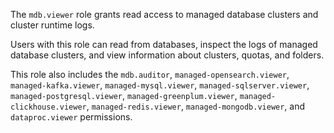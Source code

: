 The `mdb.viewer` role grants read access to managed database clusters and cluster runtime logs.

Users with this role can read from databases, inspect the logs of managed database clusters, and view information about clusters, quotas, and folders.

This role also includes the `mdb.auditor`, `managed-opensearch.viewer`, `managed-kafka.viewer`, `managed-mysql.viewer`, `managed-sqlserver.viewer`, `managed-postgresql.viewer`, `managed-greenplum.viewer`, `managed-clickhouse.viewer`, `managed-redis.viewer`, `managed-mongodb.viewer`, and `dataproc.viewer` permissions.